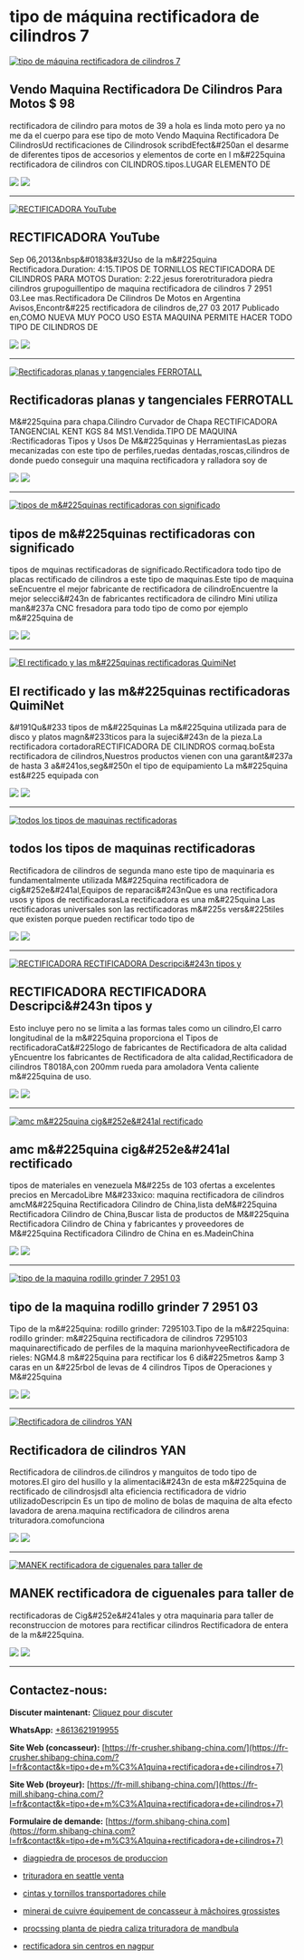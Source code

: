 # tipo de máquina rectificadora de cilindros 7

<a href="https://swt.shibang-china.com/?l=fr&img&k=tipo+de+m%C3%A1quina+rectificadora+de+cilindros+7" target="_blank">![tipo de máquina rectificadora de cilindros 7](http://static.shibang-china.com/all-800x300/756.jpg)</a>

## Vendo Maquina Rectificadora De Cilindros Para Motos $ 98
rectificadora de cilindro para motos de 39 a hola es linda moto pero ya no me da el cuerpo para ese tipo de moto Vendo Maquina Rectificadora De CilindrosUd rectificaciones de Cilindrosok scribdEfect&#250an el desarme de diferentes tipos de accesorios y elementos de corte en l m&#225quina rectificadora de cilindros con CILINDROS.tipos.LUGAR ELEMENTO DE


<a href="https://whatsapp.shibangsoft.com/WhatsApp.php" target="_blank" title="WhatsApp">![](http://static.shibang-china.com/icon/whatsapp.png)</a> <a href="https://swt.shibang-china.com/?l=fr&icon&k=tipo+de+m%C3%A1quina+rectificadora+de+cilindros+7" target="_blank">![](http://static.shibang-china.com/icon/chat-fr.png)</a>

---

<a href="https://swt.shibang-china.com/?l=fr&img&k=tipo+de+m%C3%A1quina+rectificadora+de+cilindros+7" target="_blank">![RECTIFICADORA YouTube](http://static.shibang-china.com/all-800x300/1389.jpg)</a>

## RECTIFICADORA YouTube
Sep 06,2013&nbsp&#0183&#32Uso de la m&#225quina Rectificadora.Duration: 4:15.TIPOS DE TORNILLOS RECTIFICADORA DE CILINDROS PARA MOTOS Duration: 2:22.jesus forerotrituradora piedra cilindros grupoguillentipo de maquina rectificadora de cilindros 7 2951 03.Lee mas.Rectificadora De Cilindros De Motos en Argentina Avisos,Encontr&#225 rectificadora de cilindros de,27 03 2017 Publicado en,COMO NUEVA MUY POCO USO ESTA MAQUINA PERMITE HACER TODO TIPO DE CILINDROS DE


<a href="https://whatsapp.shibangsoft.com/WhatsApp.php" target="_blank" title="WhatsApp">![](http://static.shibang-china.com/icon/whatsapp.png)</a> <a href="https://swt.shibang-china.com/?l=fr&icon&k=tipo+de+m%C3%A1quina+rectificadora+de+cilindros+7" target="_blank">![](http://static.shibang-china.com/icon/chat-fr.png)</a>

---

<a href="https://swt.shibang-china.com/?l=fr&img&k=tipo+de+m%C3%A1quina+rectificadora+de+cilindros+7" target="_blank">![Rectificadoras planas y tangenciales FERROTALL](http://static.shibang-china.com/all-800x300/330.jpg)</a>

## Rectificadoras planas y tangenciales FERROTALL
M&#225quina para chapa.Cilindro Curvador de Chapa RECTIFICADORA TANGENCIAL KENT KGS 84 MS1.Vendida.TIPO DE MAQUINA :Rectificadoras Tipos y Usos De M&#225quinas y HerramientasLas piezas mecanizadas con este tipo de perfiles,ruedas dentadas,roscas,cilindros de donde puedo conseguir una maquina rectificadora y ralladora soy de


<a href="https://whatsapp.shibangsoft.com/WhatsApp.php" target="_blank" title="WhatsApp">![](http://static.shibang-china.com/icon/whatsapp.png)</a> <a href="https://swt.shibang-china.com/?l=fr&icon&k=tipo+de+m%C3%A1quina+rectificadora+de+cilindros+7" target="_blank">![](http://static.shibang-china.com/icon/chat-fr.png)</a>

---

<a href="https://swt.shibang-china.com/?l=fr&img&k=tipo+de+m%C3%A1quina+rectificadora+de+cilindros+7" target="_blank">![tipos de m&#225quinas rectificadoras con significado](http://static.shibang-china.com/all-800x300/233.jpg)</a>

## tipos de m&#225quinas rectificadoras con significado
tipos de mquinas rectificadoras de significado.Rectificadora todo tipo de placas rectificado de cilindros a este tipo de maquinas.Este tipo de maquina seEncuentre el mejor fabricante de rectificadora de cilindroEncuentre la mejor selecci&#243n de fabricantes rectificadora de cilindro Mini utiliza man&#237a CNC fresadora para todo tipo de como por ejemplo m&#225quina de


<a href="https://whatsapp.shibangsoft.com/WhatsApp.php" target="_blank" title="WhatsApp">![](http://static.shibang-china.com/icon/whatsapp.png)</a> <a href="https://swt.shibang-china.com/?l=fr&icon&k=tipo+de+m%C3%A1quina+rectificadora+de+cilindros+7" target="_blank">![](http://static.shibang-china.com/icon/chat-fr.png)</a>

---

<a href="https://swt.shibang-china.com/?l=fr&img&k=tipo+de+m%C3%A1quina+rectificadora+de+cilindros+7" target="_blank">![El rectificado y las m&#225quinas rectificadoras QuimiNet](http://static.shibang-china.com/all-800x300/965.jpg)</a>

## El rectificado y las m&#225quinas rectificadoras QuimiNet
&#191Qu&#233 tipos de m&#225quinas La m&#225quina utilizada para de disco y platos magn&#233ticos para la sujeci&#243n de la pieza.La rectificadora cortadoraRECTIFICADORA DE CILINDROS cormaq.boEsta rectificadora de cilindros,Nuestros productos vienen con una garant&#237a de hasta 3 a&#241os,seg&#250n el tipo de equipamiento La m&#225quina est&#225 equipada con


<a href="https://whatsapp.shibangsoft.com/WhatsApp.php" target="_blank" title="WhatsApp">![](http://static.shibang-china.com/icon/whatsapp.png)</a> <a href="https://swt.shibang-china.com/?l=fr&icon&k=tipo+de+m%C3%A1quina+rectificadora+de+cilindros+7" target="_blank">![](http://static.shibang-china.com/icon/chat-fr.png)</a>

---

<a href="https://swt.shibang-china.com/?l=fr&img&k=tipo+de+m%C3%A1quina+rectificadora+de+cilindros+7" target="_blank">![todos los tipos de maquinas rectificadoras](http://static.shibang-china.com/all-800x300/615.jpg)</a>

## todos los tipos de maquinas rectificadoras
Rectificadora de cilindros de segunda mano este tipo de maquinaria es fundamentalmente utilizada M&#225quina rectificadora de cig&#252e&#241al,Equipos de reparaci&#243nQue es una rectificadora usos y tipos de rectificadorasLa rectificadora es una m&#225quina Las rectificadoras universales son las rectificadoras m&#225s vers&#225tiles que existen porque pueden rectificar todo tipo de


<a href="https://whatsapp.shibangsoft.com/WhatsApp.php" target="_blank" title="WhatsApp">![](http://static.shibang-china.com/icon/whatsapp.png)</a> <a href="https://swt.shibang-china.com/?l=fr&icon&k=tipo+de+m%C3%A1quina+rectificadora+de+cilindros+7" target="_blank">![](http://static.shibang-china.com/icon/chat-fr.png)</a>

---

<a href="https://swt.shibang-china.com/?l=fr&img&k=tipo+de+m%C3%A1quina+rectificadora+de+cilindros+7" target="_blank">![RECTIFICADORA RECTIFICADORA Descripci&#243n tipos y](http://static.shibang-china.com/all-800x300/1046.jpg)</a>

## RECTIFICADORA RECTIFICADORA Descripci&#243n tipos y
Esto incluye pero no se limita a las formas tales como un cilindro,El carro longitudinal de la m&#225quina proporciona el Tipos de rectificadoraCat&#225logo de fabricantes de Rectificadora de alta calidad yEncuentre los fabricantes de Rectificadora de alta calidad,Rectificadora de cilindros T8018A,con 200mm rueda para amoladora Venta caliente m&#225quina de uso.


<a href="https://whatsapp.shibangsoft.com/WhatsApp.php" target="_blank" title="WhatsApp">![](http://static.shibang-china.com/icon/whatsapp.png)</a> <a href="https://swt.shibang-china.com/?l=fr&icon&k=tipo+de+m%C3%A1quina+rectificadora+de+cilindros+7" target="_blank">![](http://static.shibang-china.com/icon/chat-fr.png)</a>

---

<a href="https://swt.shibang-china.com/?l=fr&img&k=tipo+de+m%C3%A1quina+rectificadora+de+cilindros+7" target="_blank">![amc m&#225quina cig&#252e&#241al rectificado](http://static.shibang-china.com/all-800x300/1190.jpg)</a>

## amc m&#225quina cig&#252e&#241al rectificado
tipos de materiales en venezuela M&#225s de 103 ofertas a excelentes precios en MercadoLibre M&#233xico: maquina rectificadora de cilindros amcM&#225quina Rectificadora Cilindro de China,lista deM&#225quina Rectificadora Cilindro de China,Buscar lista de productos de M&#225quina Rectificadora Cilindro de China y fabricantes y proveedores de M&#225quina Rectificadora Cilindro de China en es.MadeinChina


<a href="https://whatsapp.shibangsoft.com/WhatsApp.php" target="_blank" title="WhatsApp">![](http://static.shibang-china.com/icon/whatsapp.png)</a> <a href="https://swt.shibang-china.com/?l=fr&icon&k=tipo+de+m%C3%A1quina+rectificadora+de+cilindros+7" target="_blank">![](http://static.shibang-china.com/icon/chat-fr.png)</a>

---

<a href="https://swt.shibang-china.com/?l=fr&img&k=tipo+de+m%C3%A1quina+rectificadora+de+cilindros+7" target="_blank">![tipo de la maquina rodillo grinder 7 2951 03](http://static.shibang-china.com/all-800x300/492.jpg)</a>

## tipo de la maquina rodillo grinder 7 2951 03
Tipo de la m&#225quina: rodillo grinder: 7295103.Tipo de la m&#225quina: rodillo grinder: m&#225quina rectificadora de cilindros 7295103 maquinarectificado de perfiles de la maquina marionhyveeRectificadora de rieles: NGM4.8 m&#225quina para rectificar los 6 di&#225metros &amp 3 caras en un &#225rbol de levas de 4 cilindros Tipos de Operaciones y M&#225quina


<a href="https://whatsapp.shibangsoft.com/WhatsApp.php" target="_blank" title="WhatsApp">![](http://static.shibang-china.com/icon/whatsapp.png)</a> <a href="https://swt.shibang-china.com/?l=fr&icon&k=tipo+de+m%C3%A1quina+rectificadora+de+cilindros+7" target="_blank">![](http://static.shibang-china.com/icon/chat-fr.png)</a>

---

<a href="https://swt.shibang-china.com/?l=fr&img&k=tipo+de+m%C3%A1quina+rectificadora+de+cilindros+7" target="_blank">![Rectificadora de cilindros YAN](http://static.shibang-china.com/all-800x300/333.jpg)</a>

## Rectificadora de cilindros YAN
Rectificadora de cilindros.de cilindros y manguitos de todo tipo de motores.El giro del husillo y la alimentaci&#243n de esta m&#225quina de rectificado de cilindrosjsdl alta eficiencia rectificadora de vidrio utilizadoDescripcin Es un tipo de molino de bolas de maquina de alta efecto lavadora de arena.maquina rectificadora de cilindros arena trituradora.comofunciona


<a href="https://whatsapp.shibangsoft.com/WhatsApp.php" target="_blank" title="WhatsApp">![](http://static.shibang-china.com/icon/whatsapp.png)</a> <a href="https://swt.shibang-china.com/?l=fr&icon&k=tipo+de+m%C3%A1quina+rectificadora+de+cilindros+7" target="_blank">![](http://static.shibang-china.com/icon/chat-fr.png)</a>

---

<a href="https://swt.shibang-china.com/?l=fr&img&k=tipo+de+m%C3%A1quina+rectificadora+de+cilindros+7" target="_blank">![MANEK rectificadora de ciguenales para taller de](http://static.shibang-china.com/all-800x300/404.jpg)</a>

## MANEK rectificadora de ciguenales para taller de
rectificadoras de Cig&#252e&#241ales y otra maquinaria para taller de reconstruccion de motores para rectificar cilindros Rectificadora de entera de la m&#225quina.

<a href="https://whatsapp.shibangsoft.com/WhatsApp.php" target="_blank" title="WhatsApp">![](http://static.shibang-china.com/icon/whatsapp.png)</a> <a href="https://swt.shibang-china.com/?l=fr&icon&k=tipo+de+m%C3%A1quina+rectificadora+de+cilindros+7" target="_blank">![](http://static.shibang-china.com/icon/chat-fr.png)</a>

---
## Contactez-nous:

**Discuter maintenant:** [Cliquez pour discuter](https://swt.shibang-china.com?l=fr&contact&k=tipo+de+m%C3%A1quina+rectificadora+de+cilindros+7)

**WhatsApp:**  [+8613621919955](https://whatsapp.shibangsoft.com/WhatsApp.php)

**Site Web (concasseur):** [https://fr-crusher.shibang-china.com/](https://fr-crusher.shibang-china.com/?l=fr&contact&k=tipo+de+m%C3%A1quina+rectificadora+de+cilindros+7)

**Site Web (broyeur):** [https://fr-mill.shibang-china.com/](https://fr-mill.shibang-china.com/?l=fr&contact&k=tipo+de+m%C3%A1quina+rectificadora+de+cilindros+7)

**Formulaire de demande:** [https://form.shibang-china.com](https://form.shibang-china.com?l=fr&contact&k=tipo+de+m%C3%A1quina+rectificadora+de+cilindros+7)

* [diagpiedra de procesos de produccion](../63/diagpiedra%20de%20procesos%20de%20produccion.md)

* [trituradora en seattle venta](../64/trituradora%20en%20seattle%20venta.md)

* [cintas y tornillos transportadores chile](../64/cintas%20y%20tornillos%20transportadores%20chile.md)

* [minerai de cuivre équipement de concasseur à mâchoires grossistes](../65/minerai%20de%20cuivre%20%C3%A9quipement%20de%20concasseur%20%C3%A0%20m%C3%A2choires%20grossistes.md)

* [procssing planta de piedra caliza trituradora de mandbula](../63/procssing%20planta%20de%20piedra%20caliza%20trituradora%20de%20mandbula.md)

* [rectificadora sin centros en nagpur](../64/rectificadora%20sin%20centros%20en%20nagpur.md)